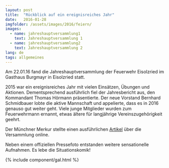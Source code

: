 ```yaml
---
layout: post
title:  "Rückblick auf ein ereignisreiches Jahr"
date:   2016-01-28
imgfolder: /assets/images/2016/feiern/
images:
  - name: jahreshauptversammlung1
    text: Jahreshauptversammlung 1
  - name: jahreshauptversammlung2
    text: Jahreshauptversammlung 2
lang: de
tags: allgemeines
---
```


Am 22.01.16 fand die Jahreshauptversammlung der Feuerwehr Eisolzried im Gasthaus Burgmayr in Eisolzried statt.

2015 war ein ereignisreiches Jahr mit vielen Einsätzen, Übungen und Aktionen. Dementsprechend ausführlich fiel der Jahresbericht aus, den Kommandant Thomas Hörmann präsentierte. Der neue Vorstand Bernhard Schmidbauer lobte die aktive Mannschaft und appelierte, dass es in 2016 genauso gut weiter geht. Viele junge Mitglieder wurden zum Feuerwehrmann ernannt, etwas ältere für langjährige Vereinszugehörigkeit geehrt.

Der Münchner Merkur stellte einen ausführlichen [Artikel][artikel] über die Versammlung online.

[artikel]: http://www.merkur.de/lokales/dachau/landkreis/jahresversammlung-feuerwehr-eisolzried-neues-fahrzeug-wird-sehnsuechtig-erwartet-6072202.html

Neben einem offiziellen Pressefoto entstanden weitere sensationelle Aufnahmen. Es lebe die Situationskomik!

{% include component/gal.html %}

